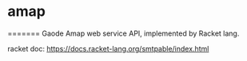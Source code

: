 # amap
=======
Gaode Amap web service API, implemented by Racket lang.

racket doc: https://docs.racket-lang.org/smtpable/index.html



